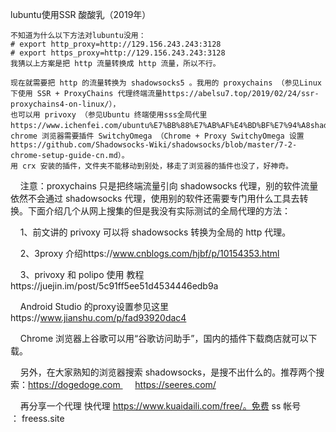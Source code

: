 lubuntu使用SSR 酸酸乳（2019年）

    不知道为什么以下方法对lubuntu没用：
    # export http_proxy=http://129.156.243.243:3128
    # export https_proxy=http://129.156.243.243:3128    
    我猜以上方案是把 http 流量转换成 http 流量，所以不行。

    现在就需要把 http 的流量转换为 shadowsocks5 。我用的 proxychains （参见Linux 下使用 SSR + ProxyChains 代理终端流量https://abelsu7.top/2019/02/24/ssr-proxychains4-on-linux/），
    也可以用 privoxy （参见Ubuntu 终端使用sss全局代里https://www.ichenfei.com/ubuntu%E7%BB%88%E7%AB%AF%E4%BD%BF%E7%94%A8shadowssocks%E5%85%A8%E5%B1%80%E4%BB%A3%E7%90%86.html）。
    chrome 浏览器需要插件 SwitchyOmega （Chrome + Proxy SwitchyOmega 设置https://github.com/Shadowsocks-Wiki/shadowsocks/blob/master/7-2-chrome-setup-guide-cn.md）。
    用 crx 安装的插件，文件夹不能移动到别处，移走了浏览器的插件也没了，好神奇。

    注意：proxychains 只是把终端流量引向 shadowsocks 代理，别的软件流量依然不会通过 shadowsocks 代理，使用别的软件还需要专门用什么工具去转换。下面介绍几个从网上搜集的但是我没有实际测试的全局代理的方法：

    1、前文讲的 privoxy 可以将 shadowsocks 转换为全局的 http 代理。

    2、3proxy 介绍https://www.cnblogs.com/hjbf/p/10154353.html

    3、privoxy 和 polipo 使用 教程https://juejin.im/post/5c91ff5ee51d4534446edb9a

    Android Studio 的proxy设置参见这里https://www.jianshu.com/p/fad93920dac4

    Chrome 浏览器上谷歌可以用“谷歌访问助手”，国内的插件下载商店就可以下载。

    另外，在大家熟知的浏览器搜索 shadowsocks，是搜不出什么的。推荐两个搜索：https://dogedoge.com      https://seeres.com/

    再分享一个代理 快代理 https://www.kuaidaili.com/free/。免费 ss 帐号 ： freess.site
